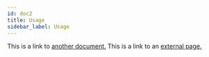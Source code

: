 ```yaml
---
id: doc2
title: Usage
sidebar_label: Usage
---
```


This is a link to [another document.](doc3.md) This is a link to an [external page.](http://www.example.com/)
